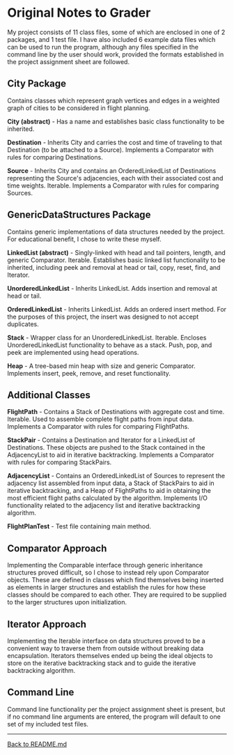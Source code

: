 # Original Notes to Grader

My project consists of 11 class files, some of which are enclosed in one of 2 packages, and 1 test file. I have also included 6 example data files which can be used to run the program, although any files specified in the command line by the user should work, provided the formats established in the project assignment sheet are followed.

## City Package

Contains classes which represent graph vertices and edges in a weighted graph of cities to be considered in flight planning.

**City (abstract)** - Has a name and establishes basic class functionality to be inherited.

**Destination** - Inherits City and carries the cost and time of traveling to that Destination (to be attached to a Source). Implements a Comparator with rules for comparing Destinations.

**Source** - Inherits City and contains an OrderedLinkedList of Destinations representing the Source's adjacencies, each with their associated cost and time weights. Iterable. Implements a Comparator with rules for comparing Sources.

## GenericDataStructures Package

Contains generic implementations of data structures needed by the project. For educational benefit, I chose to write these myself.

**LinkedList (abstract)** - Singly-linked with head and tail pointers, length, and generic Comparator. Iterable. Establishes basic linked list functionality to be inherited, including peek and removal at head or tail, copy, reset, find, and Iterator.

**UnorderedLinkedList** - Inherits LinkedList. Adds insertion and removal at head or tail.

**OrderedLinkedList** - Inherits LinkedList. Adds an ordered insert method. For the purposes of this project, the insert was designed to not accept duplicates.

**Stack** - Wrapper class for an UnorderedLinkedList. Iterable. Encloses UnorderedLinkedList functionality to behave as a stack. Push, pop, and peek are implemented using head operations.

**Heap** - A tree-based min heap with size and generic Comparator. Implements insert, peek, remove, and reset functionality.

## Additional Classes

**FlightPath** - Contains a Stack of Destinations with aggregate cost and time. Iterable. Used to assemble complete flight paths from input data. Implements a Comparator with rules for comparing FlightPaths.

**StackPair** - Contains a Destination and Iterator for a LinkedList of Destinations. These objects are pushed to the Stack contained in the AdjacencyList to aid in iterative backtracking. Implements a Comparator with rules for comparing StackPairs.

**AdjacencyList** - Contains an OrderedLinkedList of Sources to represent the adjacency list assembled from input data, a Stack of StackPairs to aid in iterative backtracking, and a Heap of FlightPaths to aid in obtaining the most efficient flight paths calculated by the algorithm. Implements I/O functionality related to the adjacency list and iterative backtracking algorithm.

**FlightPlanTest** - Test file containing main method.

## Comparator Approach

Implementing the Comparable interface through generic inheritance structures proved difficult, so I chose to instead rely upon Comparator objects. These are defined in classes which find themselves being inserted as elements in larger structures and establish the rules for how these classes should be compared to each other. They are required to be supplied to the larger structures upon initialization.

## Iterator Approach

Implementing the Iterable interface on data structures proved to be a convenient way to traverse them from outside without breaking data encapsulation. Iterators themselves ended up being the ideal objects to store on the iterative backtracking stack and to guide the iterative backtracking algorithm.

## Command Line

Command line functionality per the project assignment sheet is present, but if no command line arguments are entered, the program will default to one set of my included test files.

---

[Back to README.md](./README.md)
